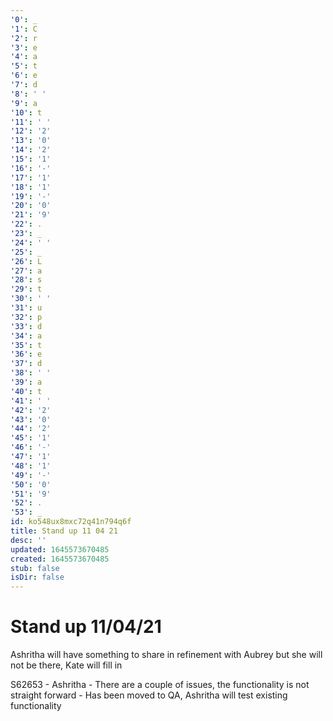 ```yaml
---
'0': _
'1': C
'2': r
'3': e
'4': a
'5': t
'6': e
'7': d
'8': ' '
'9': a
'10': t
'11': ' '
'12': '2'
'13': '0'
'14': '2'
'15': '1'
'16': '-'
'17': '1'
'18': '1'
'19': '-'
'20': '0'
'21': '9'
'22': .
'23': _
'24': ' '
'25': _
'26': L
'27': a
'28': s
'29': t
'30': ' '
'31': u
'32': p
'33': d
'34': a
'35': t
'36': e
'37': d
'38': ' '
'39': a
'40': t
'41': ' '
'42': '2'
'43': '0'
'44': '2'
'45': '1'
'46': '-'
'47': '1'
'48': '1'
'49': '-'
'50': '0'
'51': '9'
'52': .
'53': _
id: ko548ux8mxc72q41n794q6f
title: Stand up 11 04 21
desc: ''
updated: 1645573670485
created: 1645573670485
stub: false
isDir: false
---
```


# Stand up 11/04/21


Ashritha will have something to share in refinement with Aubrey but she will not be there, Kate will fill in

S62653
\- Ashritha
\- There are a couple of issues, the functionality is not straight forward
\- Has been moved to QA, Ashritha will test existing functionality

